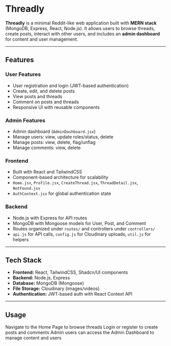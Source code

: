 # Threadly

**Threadly** is a minimal Reddit-like web application built with **MERN stack** (MongoDB, Express, React, Node.js). It allows users to browse threads, create posts, interact with other users, and includes an **admin dashboard** for content and user management.  

---

## Features

### User Features
- User registration and login (JWT-based authentication)  
- Create, edit, and delete posts  
- View posts and threads  
- Comment on posts and threads  
- Responsive UI with reusable components  

### Admin Features
- Admin dashboard (`AdminDashboard.jsx`)  
- Manage users: view, update roles/status, delete  
- Manage posts: view, delete, flag/unflag  
- Manage comments: view, delete  

### Frontend
- Built with React and TailwindCSS  
- Component-based architecture for scalability  
- `Home.jsx`, `Profile.jsx`, `CreateThread.jsx`, `ThreadDetail.jsx`, `NotFound.jsx`  
- `AuthContext.jsx` for global authentication state  

### Backend
- Node.js with Express for API routes  
- MongoDB with Mongoose models for User, Post, and Comment  
- Routes organized under `routes/` and controllers under `controllers/`  
- `api.js` for API calls, `config.js` for Cloudinary uploads, `util.js` for helpers  

---

## Tech Stack
- **Frontend:** React, TailwindCSS, Shadcn/UI components  
- **Backend:** Node.js, Express  
- **Database:** MongoDB (Mongoose)  
- **File Storage:** Cloudinary (images/videos)  
- **Authentication:** JWT-based auth with React Context API  

---

## Usage
  Navigate to the Home Page to browse threads
  Login or register to create posts and comments
  Admin users can access the Admin Dashboard to manage content and users

